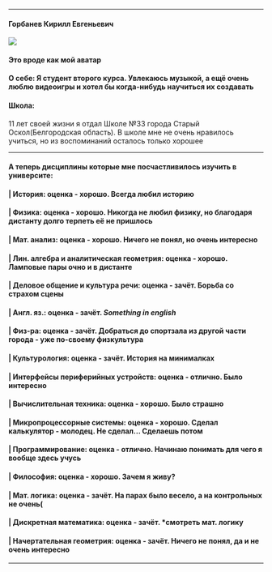 ---
#### Горбанев Кирилл Евгеньевич

![](https://sun9-76.userapi.com/impg/vKyYkwckqhNPo99DpeZIbAv1SeKC3Gnz3fo_xA/Lb74k9Xv48U.jpg?size=875x872&quality=96&sign=5cc9b09ce6b1644ec1dae1c30c1ac2b6&type=album)



#### Это вроде как мой аватар



#### О себе: Я студент второго курса. Увлекаюсь музыкой, а ещё очень люблю видеоигры и хотел бы когда-нибудь научиться их создавать



#### Школа:
11 лет своей жизни я отдал Школе №33 города Старый Оскол(Белгородская область). В школе мне не очень нравилось учиться, но из воспоминаний осталось только хорошее

***

#### А теперь дисциплины которые мне посчастливилось изучить в университе:

#### | История: оценка - хорошо. Всегда любил историю                                                      
#### | Физика: оценка - хорошо. Никогда не любил физику, но благодаря дистанту долго терпеть её не пришлось
#### | Мат. анализ: оценка - хорошо. Ничего не понял, но очень интересно                                   
#### | Лин. алгебра и аналитическая геометрия: оценка - хорошо. Ламповые пары очно и в дистанте            
#### | Деловое общение и культура речи: оценка - зачёт. Борьба со страхом сцены                                            
#### | Англ. яз.: оценка - зачёт. *Something in english*                                                                   
#### | Физ-ра: оценка - зачёт. Добраться до спортзала из другой части города - уже по-своему физкультура                   
#### | Культурология: оценка - зачёт. История на минималках                                                                
#### | Интерфейсы периферийных устройств: оценка - отлично. Было интересно                                                   
#### | Вычислительная техника: оценка - хорошо. Было страшно                                                                
#### | Микропроцессорные системы: оценка - хорошо. Сделал калькулятор - молодец. Не сделал... Сделаешь потом                
#### | Программирование: оценка - отлично. Начинаю понимать для чего я вообще здесь учусь                                    
#### | Философия: оценка - хорошо. Зачем я живу?                                                                            
#### | Мат. логика: оценка - зачёт. На парах было весело, а на контрольных не очень(                                       
#### | Дискретная математика: оценка - зачёт. *смотреть мат. логику                                                         
#### | Начертательная геометрия: оценка - зачёт. Ничего не понял, да и не очень интересно                                  

***



